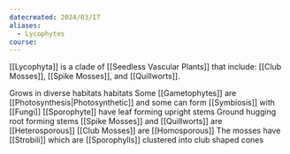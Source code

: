 ```yaml
---
datecreated: 2024/03/17
aliases:
  - Lycophytes
course:
---
```

[[Lycophyta]] is a clade of [[Seedless Vascular Plants]] that include: [[Club Mosses]], [[Spike Mosses]], and [[Quillworts]].

Grows in diverse habitats habitats
Some [[Gametophytes]] are [[Photosynthesis|Photosynthetic]] and some can form [[Symbiosis]] with [[Fungi]]
[[Sporophyte]] have leaf forming upright stems
Ground hugging root forming stems
[[Spike Mosses]] and [[Quillworts]] are [[Heterosporous]]
[[Club Mosses]] are [[Homosporous]]
The mosses have [[Strobili]] which are [[Sporophylls]] clustered into club shaped cones


